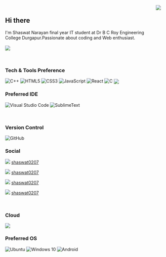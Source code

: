 ## <p align="right">![](https://komarev.com/ghpvc/?username=shaswat0207&color=red)</p> Hi there 


I'm Shaswat Narayan final year IT student at Dr B C Roy Engineering College Durgapur.Passionate about coding and Web enthusiast.
<br><br>
<a href="https://github.com/shaswat0207/github-readme-stats">
<img align="center" SRC="https://github-readme-stats.vercel.app/api?username=shaswat0207&show_icons=true&hide=contribs,prs&cache_seconds=86400&theme=material-palenight"/>
</a>

<br>

### Tech & Tools Preference

<img alt="C++" src="https://img.shields.io/badge/C%2B%2B-00599C?style=for-the-badge&logo=c%2B%2B&logoColor=white" /> 
<img alt="HTML5" src="https://img.shields.io/badge/HTML5-E34F26?style=for-the-badge&logo=html5&logoColor=white" /> 
<img alt="CSS3" src="https://img.shields.io/badge/CSS3-1572B6?style=for-the-badge&logo=css3&logoColor=white" /> 
<img alt="JavaScript" src="https://img.shields.io/badge/JavaScript-323330?style=for-the-badge&logo=javascript&logoColor=F7DF1E"  /> 
<img alt="React" src="https://img.shields.io/badge/React-20232A?style=for-the-badge&logo=react&logoColor=61DAFB"/> 
<img alt="C" src="https://img.shields.io/badge/C-00599C?style=for-the-badge&logo=c&logoColor=white"/> 



<a href="https://github.com/shaswat0207/github-readme-stats">
  <img align="center" src="https://github-readme-stats.vercel.app/api/top-langs/?username=shaswat0207&layout=compact&theme=material-palenight" />
</a>

<br>

### Preferred IDE

<img alt="Visual Studio Code" src="https://img.shields.io/badge/Visual_Studio_Code-0078D4?style=for-the-badge&logo=visual%20studio%20code&logoColor=white" /> <img alt="SublimeText" src="https://img.shields.io/badge/sublime_text-%23575757.svg?&style=for-the-badge&logo=sublime-text&logoColor=important" /> 

<br>

### Version Control

<img alt="GitHub" src="https://img.shields.io/badge/github%20-%23121011.svg?&style=for-the-badge&logo=github&logoColor=white"/> 

<br>

### Social

<img src="https://img.shields.io/badge/LinkedIn-0077B5?style=for-the-badge&logo=linkedin&logoColor=white" /> [shaswat0207](https://www.linkedin.com/in/shaswat0207/ "LCO") 


<img src="https://img.shields.io/badge/CodeChef-783F04?style=for-the-badge&logo=CodeChef&logoColor=white" /> [shaswat0207](https://www.codechef.com/users/shaswat0207 "LCO")

<img src="https://img.shields.io/badge/-Hackerrank-2EC866?style=for-the-badge&logo=HackerRank&logoColor=white" /> [shaswat0207](https://www.hackerrank.com/shaswatnarayan11 "LCO")

<img src="https://img.shields.io/badge/-LeetCode-FFA116?style=for-the-badge&logo=LeetCode&logoColor=black" /> [shaswat0207](https://leetcode.com/shaswat0207/ "LCO")

<br>

### Cloud 

<img src="https://img.shields.io/badge/Google_Cloud-4285F4?style=for-the-badge&logo=google-cloud&logoColor=white" />

<br>

### Preferred OS
<img alt="Ubuntu" src="https://img.shields.io/badge/Ubuntu-E95420?style=for-the-badge&logo=ubuntu&logoColor=white" /> <img alt="Windows 10" src="https://img.shields.io/badge/Windows-0078D6?style=for-the-badge&logo=windows&logoColor=white" /> <img alt="Android" src="https://img.shields.io/badge/Android-3DDC84?style=for-the-badge&logo=android&logoColor=white" /> 
